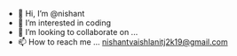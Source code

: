 - 👋 Hi, I’m @nishant
- 👀 I’m interested in coding
- 💞️ I’m looking to collaborate on ...
- 📫 How to reach me ... nishantvaishlanitj2k19@gmail.com

<!---
Worked as Java Developer in microservices architecture. Possesses experience in building scalable applications. Capable of fixing bugs writing well defined logical unit tests. Highly skilled in team collaboration and up for taking new challenges. Eager to learn new technology.
--->
